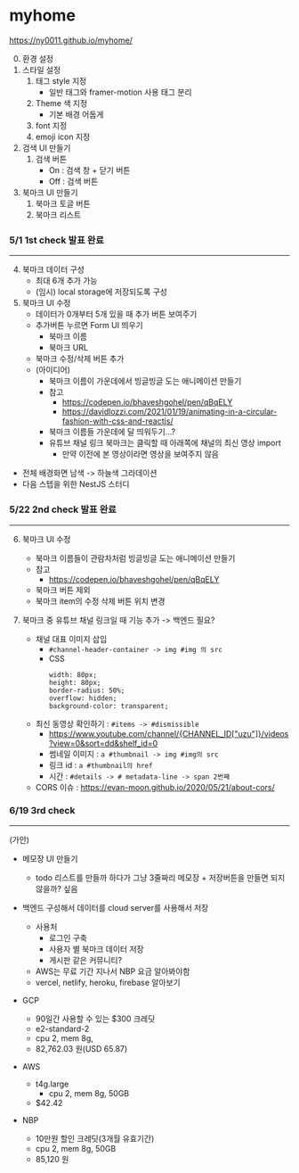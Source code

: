 # myhome

https://ny0011.github.io/myhome/

0. 환경 설정
1. 스타일 설정
   1. 태그 style 지정
      - 일반 태그와 framer-motion 사용 태그 분리
   2. Theme 색 지정
      - 기본 배경 어둡게
   3. font 지정
   4. emoji icon 지정
2. 검색 UI 만들기
   1. 검색 버튼
      - On : 검색 창 + 닫기 버튼
      - Off : 검색 버튼
3. 북마크 UI 만들기
   1. 북마크 토글 버튼
   2. 북마크 리스트

### 5/1 1st check 발표 완료

---

4. 북마크 데이터 구성
   - 최대 6개 추가 가능
   - (임시) local storage에 저장되도록 구성
5. 북마크 UI 수정
   - 데이터가 0개부터 5개 있을 때 추가 버튼 보여주기
   - 추가버튼 누르면 Form UI 띄우기
     - 북마크 이름
     - 북마크 URL
   - 북마크 수정/삭제 버튼 추가
   - (아이디어)
     - 북마크 이름이 가운데에서 빙글빙글 도는 애니메이션 만들기
     - 참고
       - https://codepen.io/bhaveshgohel/pen/qBqELY
       - https://davidlozzi.com/2021/01/19/animating-in-a-circular-fashion-with-css-and-reactjs/
     - 북마크 이름들 가운데에 달 띄워두기...?
     - 유튜브 채널 링크 북마크는 클릭할 때 아래쪽에 채널의 최신 영상 import
       - 만약 이전에 본 영상이라면 영상을 보여주지 않음

- 전체 배경화면 남색 -> 하늘색 그라데이션
- 다음 스텝을 위한 NestJS 스터디

### 5/22 2nd check 발표 완료

---

6. 북마크 UI 수정

   - 북마크 이름들이 관람차처럼 빙글빙글 도는 애니메이션 만들기
   - 참고
     - https://codepen.io/bhaveshgohel/pen/qBqELY
   - 북마크 버튼 제외
   - 북마크 item의 수정 삭제 버튼 위치 변경

7. 북마크 중 유튜브 채널 링크일 때 기능 추가 -> 백엔드 필요?
   - 채널 대표 이미지 삽입
     - `#channel-header-container -> img #img 의 src`
     - CSS
       ```
       width: 80px;
       height: 80px;
       border-radius: 50%;
       overflow: hidden;
       background-color: transparent;
       ```
   - 최신 동영상 확인하기 : `#items -> #dismissible`
     - https://www.youtube.com/channel/{CHANNEL_ID["uzu"]}/videos?view=0&sort=dd&shelf_id=0
     - 썸네일 이미지 : `a #thumbnail -> img #img의 src`
     - 링크 id : `a #thumbnail의 href`
     - 시간 : `#details -> # metadata-line -> span 2번째`
   - CORS 이슈 : https://evan-moon.github.io/2020/05/21/about-cors/

### 6/19 3rd check

---

(가안)

- 메모장 UI 만들기
  - todo 리스트를 만들까 하다가 그냥 3줄짜리 메모장 + 저장버튼을 만들면 되지 않을까? 싶음
- 백엔드 구성해서 데이터를 cloud server를 사용해서 저장

  - 사용처
    - 로그인 구축
    - 사용자 별 북마크 데이터 저장
    - 게시판 같은 커뮤니티?
  - AWS는 무료 기간 지나서 NBP 요금 알아봐야함
  - vercel, netlify, heroku, firebase 알아보기

- GCP
  - 90일간 사용할 수 있는 $300 크레딧
  - e2-standard-2
  - cpu 2, mem 8g,
  - 82,762.03 원(USD 65.87)
- AWS
  - t4g.large
    - cpu 2, mem 8g, 50GB
  - $42.42
- NBP
  - 10만원 할인 크레딧(3개월 유효기간)
  - cpu 2, mem 8g, 50GB
  - 85,120 원
